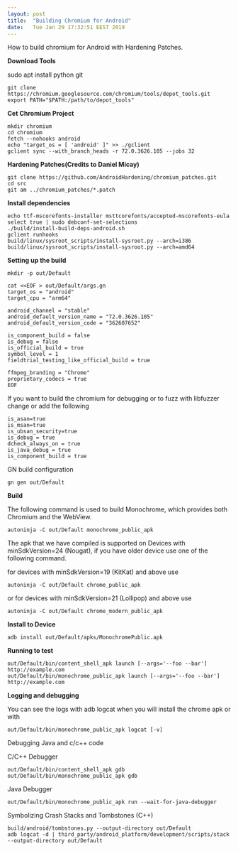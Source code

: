 ```yaml
---
layout: post
title:  "Building Chromium for Android"
date:	Tue Jan 29 17:32:51 EEST 2019
---
```


How to build chromium for Android with Hardening Patches.

**Download Tools**

  sudo apt install python git
  
	git clone https://chromium.googlesource.com/chromium/tools/depot_tools.git
	export PATH="$PATH:/path/to/depot_tools"

**Cet Chromium Project**

	mkdir chromium
	cd chromium
	fetch --nohooks android
	echo "target_os = [ 'android' ]" >> ./gclient
	gclient sync --with_branch_heads -r 72.0.3626.105 --jobs 32

**Hardening Patches(Credits to Daniel Micay)**

	git clone https://github.com/AndroidHardening/chromium_patches.git
	cd src
	git am ../chromium_patches/*.patch

**Install dependencies**

	echo ttf-mscorefonts-installer msttcorefonts/accepted-mscorefonts-eula select true | sudo debconf-set-selections
	./build/install-build-deps-android.sh
	gclient runhooks
	build/linux/sysroot_scripts/install-sysroot.py --arch=i386
	build/linux/sysroot_scripts/install-sysroot.py --arch=amd64

**Setting up the build**

	mkdir -p out/Default
	
	cat <<EOF > out/Default/args.gn
	target_os = "android"
	target_cpu = "arm64"

	android_channel = "stable"
	android_default_version_name = "72.0.3626.105"
	android_default_version_code = "362607652"
	
	is_component_build = false
	is_debug = false
	is_official_build = true
	symbol_level = 1
	fieldtrial_testing_like_official_build = true
	
	ffmpeg_branding = "Chrome"
	proprietary_codecs = true
	EOF
  
If you want to build the chromium for debugging or to fuzz with libfuzzer change or add the following

	is_asan=true
	is_msan=true
	is_ubsan_security=true
	is_debug = true
	dcheck_always_on = true
	is_java_debug = true
	is_component_build = true
  

GN build configuration

	gn gen out/Default


**Build**

The following command is used to build Monochrome, which provides both Chromium and the WebView.

	autoninja -C out/Default monochrome_public_apk

The apk that we have compiled is supported on Devices with minSdkVersion=24 (Nougat), if you have older device use one of the following command.

for devices with minSdkVersion=19 (KitKat) and above use

	autoninja -C out/Default chrome_public_apk

or for devices with minSdkVersion=21 (Lollipop) and above use

	autoninja -C out/Default chrome_modern_public_apk

**Install to Device**

	adb install out/Default/apks/MonochromePublic.apk

**Running to test**

	out/Default/bin/content_shell_apk launch [--args='--foo --bar'] http://example.com
	out/Default/bin/monochrome_public_apk launch [--args='--foo --bar'] http://example.com
	
**Logging and debugging**

You can see the logs with adb logcat when you will install the chrome apk or with

	out/Default/bin/monochrome_public_apk logcat [-v]

Debugging Java and c/c++ code

C/C++ Debugger

	out/Default/bin/content_shell_apk gdb
	out/Default/bin/monochrome_public_apk gdb

Java Debugger

	out/Default/bin/monochrome_public_apk run --wait-for-java-debugger
	
Symbolizing Crash Stacks and Tombstones (C++)

	build/android/tombstones.py --output-directory out/Default
	adb logcat -d | third_party/android_platform/development/scripts/stack --output-directory out/Default
	
